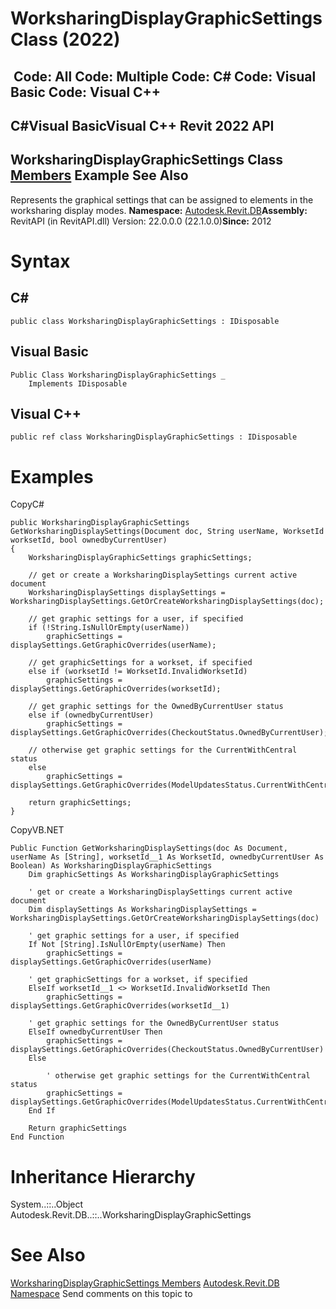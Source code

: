 # WorksharingDisplayGraphicSettings Class (2022)

﻿
 Code: All Code: Multiple Code: C# Code: Visual Basic Code: Visual C++   
---  
C#Visual BasicVisual C++
Revit 2022 API  
---  
WorksharingDisplayGraphicSettings Class  
[Members](c208c957-bd15-7e24-e27f-eb14be32993c.md "WorksharingDisplayGraphicSettings Members") Example See Also  
---  
Represents the graphical settings that can be assigned to elements in the worksharing display modes. 
**Namespace:** [Autodesk.Revit.DB](87546ba7-461b-c646-cbb1-2cb8f5bff8b2.md "Autodesk.Revit.DB Namespace")**Assembly:** RevitAPI (in RevitAPI.dll) Version: 22.0.0.0 (22.1.0.0)**Since:** 2012 
# Syntax
C#  
---  
```text
public class WorksharingDisplayGraphicSettings : IDisposable
```
  
Visual Basic  
---  
```text
Public Class WorksharingDisplayGraphicSettings _
	Implements IDisposable
```
  
Visual C++  
---  
```text
public ref class WorksharingDisplayGraphicSettings : IDisposable
```
  
# Examples
CopyC#
```text
public WorksharingDisplayGraphicSettings GetWorksharingDisplaySettings(Document doc, String userName, WorksetId worksetId, bool ownedbyCurrentUser)
{
    WorksharingDisplayGraphicSettings graphicSettings;

    // get or create a WorksharingDisplaySettings current active document
    WorksharingDisplaySettings displaySettings = WorksharingDisplaySettings.GetOrCreateWorksharingDisplaySettings(doc);

    // get graphic settings for a user, if specified
    if (!String.IsNullOrEmpty(userName))
        graphicSettings = displaySettings.GetGraphicOverrides(userName);

    // get graphicSettings for a workset, if specified
    else if (worksetId != WorksetId.InvalidWorksetId)
        graphicSettings = displaySettings.GetGraphicOverrides(worksetId);

    // get graphic settings for the OwnedByCurrentUser status
    else if (ownedbyCurrentUser)
        graphicSettings = displaySettings.GetGraphicOverrides(CheckoutStatus.OwnedByCurrentUser);

    // otherwise get graphic settings for the CurrentWithCentral status
    else
        graphicSettings = displaySettings.GetGraphicOverrides(ModelUpdatesStatus.CurrentWithCentral);

    return graphicSettings;
}
```

CopyVB.NET
```text
Public Function GetWorksharingDisplaySettings(doc As Document, userName As [String], worksetId__1 As WorksetId, ownedbyCurrentUser As Boolean) As WorksharingDisplayGraphicSettings
    Dim graphicSettings As WorksharingDisplayGraphicSettings

    ' get or create a WorksharingDisplaySettings current active document
    Dim displaySettings As WorksharingDisplaySettings = WorksharingDisplaySettings.GetOrCreateWorksharingDisplaySettings(doc)

    ' get graphic settings for a user, if specified
    If Not [String].IsNullOrEmpty(userName) Then
        graphicSettings = displaySettings.GetGraphicOverrides(userName)

    ' get graphicSettings for a workset, if specified
    ElseIf worksetId__1 <> WorksetId.InvalidWorksetId Then
        graphicSettings = displaySettings.GetGraphicOverrides(worksetId__1)

    ' get graphic settings for the OwnedByCurrentUser status
    ElseIf ownedbyCurrentUser Then
        graphicSettings = displaySettings.GetGraphicOverrides(CheckoutStatus.OwnedByCurrentUser)
    Else

        ' otherwise get graphic settings for the CurrentWithCentral status
        graphicSettings = displaySettings.GetGraphicOverrides(ModelUpdatesStatus.CurrentWithCentral)
    End If

    Return graphicSettings
End Function
```

# Inheritance Hierarchy
System..::..Object Autodesk.Revit.DB..::..WorksharingDisplayGraphicSettings
# See Also
[WorksharingDisplayGraphicSettings Members](c208c957-bd15-7e24-e27f-eb14be32993c.md "WorksharingDisplayGraphicSettings Members")
[Autodesk.Revit.DB Namespace](87546ba7-461b-c646-cbb1-2cb8f5bff8b2.md "Autodesk.Revit.DB Namespace")
Send comments on this topic to 